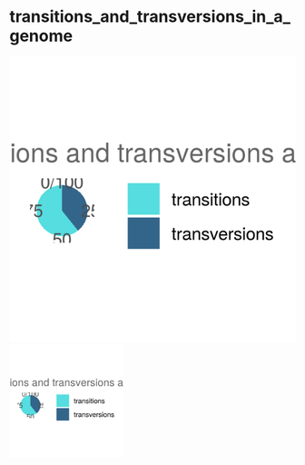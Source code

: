 # transitions_and_transversions_in_a_genome
![alt text](https://github.com/lavakin/transitions_and_transversions_in_a_genome/blob/main/charts/adenin.png)
<img src="https://github.com/lavakin/transitions_and_transversions_in_a_genome/blob/main/charts/adenin.png" alt="drawing" width="200"/>
